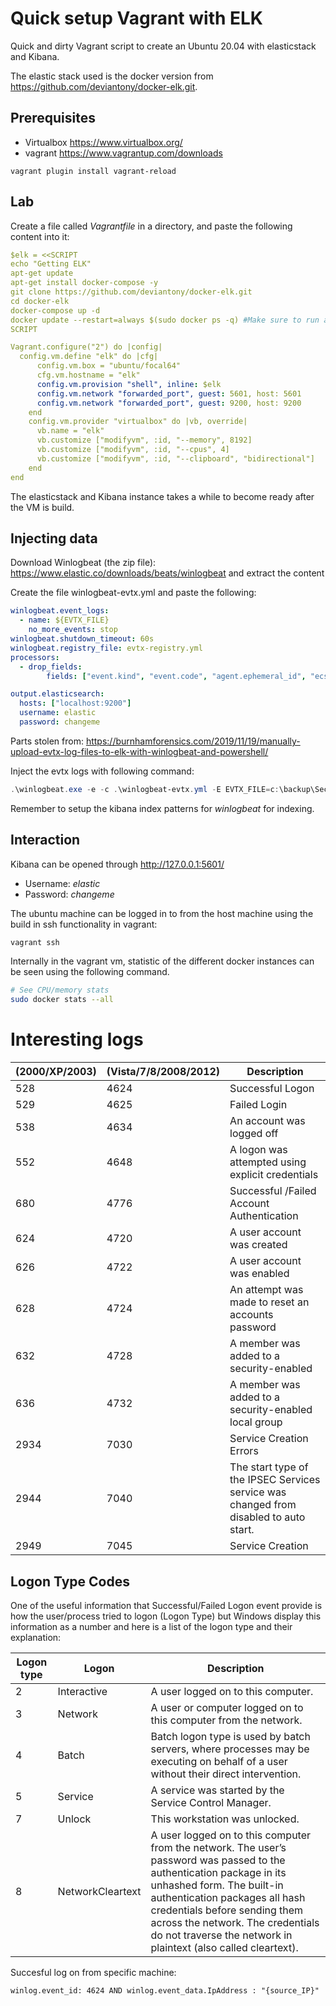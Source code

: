 # Quick setup Vagrant with ELK
Quick and dirty Vagrant script to create an Ubuntu 20.04 with elasticstack and Kibana.

The elastic stack used is the docker version from https://github.com/deviantony/docker-elk.git.

## Prerequisites

- Virtualbox https://www.virtualbox.org/
- vagrant https://www.vagrantup.com/downloads

```
vagrant plugin install vagrant-reload
```

## Lab

Create a file called *Vagrantfile* in a directory, and paste the following content into it:
```yaml
$elk = <<SCRIPT
echo "Getting ELK"
apt-get update
apt-get install docker-compose -y
git clone https://github.com/deviantony/docker-elk.git
cd docker-elk
docker-compose up -d
docker update --restart=always $(sudo docker ps -q) #Make sure to run after reboot
SCRIPT

Vagrant.configure("2") do |config|
  config.vm.define "elk" do |cfg|
      config.vm.box = "ubuntu/focal64"
      cfg.vm.hostname = "elk"
      config.vm.provision "shell", inline: $elk
      config.vm.network "forwarded_port", guest: 5601, host: 5601
      config.vm.network "forwarded_port", guest: 9200, host: 9200
    end
    config.vm.provider "virtualbox" do |vb, override|
      vb.name = "elk"
      vb.customize ["modifyvm", :id, "--memory", 8192]
      vb.customize ["modifyvm", :id, "--cpus", 4]
      vb.customize ["modifyvm", :id, "--clipboard", "bidirectional"]
    end
end
```

The elasticstack and Kibana instance takes a while to become ready after the VM is build.

## Injecting data
Download Winlogbeat (the zip file): https://www.elastic.co/downloads/beats/winlogbeat and extract the content

Create the file winlogbeat-evtx.yml and paste the following:
```yaml
winlogbeat.event_logs:
  - name: ${EVTX_FILE} 
    no_more_events: stop 
winlogbeat.shutdown_timeout: 60s 
winlogbeat.registry_file: evtx-registry.yml 
processors:
  - drop_fields:
        fields: ["event.kind", "event.code", "agent.ephemeral_id", "ecs.version"]

output.elasticsearch:
  hosts: ["localhost:9200"]
  username: elastic
  password: changeme
```
Parts stolen from: https://burnhamforensics.com/2019/11/19/manually-upload-evtx-log-files-to-elk-with-winlogbeat-and-powershell/

Inject the evtx logs with following command:
```powershell
.\winlogbeat.exe -e -c .\winlogbeat-evtx.yml -E EVTX_FILE=c:\backup\Security-2019.01.evtx
```

Remember to setup the kibana index patterns for *winlogbeat* for indexing.

## Interaction

Kibana can be opened through http://127.0.0.1:5601/

- Username: *elastic*
- Password: *changeme*

The ubuntu machine can be logged in to from the host machine using the build in ssh functionality in vagrant:

```powershell
vagrant ssh
```

Internally in the vagrant vm, statistic of the different docker instances can be seen using the following command.

```bash
# See CPU/memory stats
sudo docker stats --all
```

# Interesting logs
| (2000/XP/2003) | (Vista/7/8/2008/2012) | Description |
| -------- | -------- | -------- |
| 528     | 4624     | Successful Logon     |
| 529     | 4625     | Failed Login     |
| 538     | 4634     | An account was logged off     |
| 552     | 4648     | A logon was attempted using explicit credentials     |
| 680     | 4776     | Successful /Failed Account Authentication	     |
| 624     | 4720     | 	A user account was created     |
| 626   | 4722     | A user account was enabled     |
| 628     | 4724     | An attempt was made to reset an accounts password     |
| 632     | 4728	     | A member was added to a security-enabled |
| 636     | 4732     | 	A member was added to a security-enabled local group     |
| 2934     | 7030     | Service Creation Errors     |
| 2944     | 7040     | 	The start type of the IPSEC Services service was changed from disabled to auto start.     |
| 2949     | 7045     | Service Creation     |




## Logon Type Codes
One of the useful information that Successful/Failed Logon event provide is how the user/process tried to logon (Logon Type) but Windows display this information as a number and here is a list of the logon type and their explanation:

| Logon type | Logon | Description |
| -------- | -------- | -------- |
| 2     | Interactive     | A user logged on to this computer.     |
| 3     | Network     | A user or computer logged on to this computer from the network.     |
| 4     | Batch     | Batch logon type is used by batch servers, where processes may be executing on behalf of a user without their direct intervention.     |
| 5     | Service     | A service was started by the Service Control Manager.     |
| 7     | Unlock     | This workstation was unlocked.     |
| 8     | NetworkCleartext     | A user logged on to this computer from the network. The user’s password was passed to the authentication package in its unhashed form. The built-in authentication packages all hash credentials before sending them across the network. The credentials do not traverse the network in plaintext (also called cleartext).     |

Succesful log on from specific machine:
```
winlog.event_id: 4624 AND winlog.event_data.IpAddress : "{source_IP}"
```

